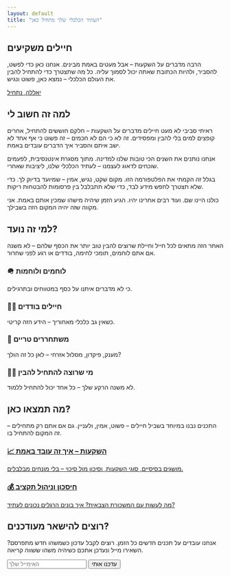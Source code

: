 ```yaml
---
layout: default
title: "העתיד הכלכלי שלך מתחיל כאן"
---
```


<section class="hero">
  <div>
    <h1>חיילים משקיעים</h1>
    <p>הרבה מדברים על השקעות – אבל מעטים באמת מבינים. אנחנו כאן כדי לפשט, להסביר, ולהיות הכתובת שאתה יכול לסמוך עליה. כל מה שתצטרך כדי להתחיל להבין את העולם הכלכלי – נמצא כאן, פשוט ונגיש.</p>
    <div class="cta">
      <a class="btn" href="#start">יאללה, נתחיל</a>
    </div>
  </div>
</section>

<section class="section" id="start">
  <h2>למה זה חשוב לי</h2>
  <div class="story">
    <p>
      ראיתי סביבי לא מעט חיילים מדברים על השקעות – חלקם חוששים להתחיל, אחרים קופצים למים בלי להבין ומפסידים. זה לא כי הם לא חכמים – זה פשוט כי אף אחד לא ישב איתם והסביר איך הדברים עובדים באמת.
    </p>
    <p>
      אנחנו נותנים את השנים הכי טובות שלנו למדינה. מתוך מסגרת אינטנסיבית, לפעמים שוכחים לדאוג לעצמנו – לעתיד הכלכלי שלנו, ליציבות שאחרי.
    </p>
    <p>
      בגלל זה הקמתי את הפלטפורמה הזו. מקום שקט, נגיש, אמין – שמיועד בדיוק לך. כדי שלא תצטרך לחפש מידע לבד, כדי שלא תתבלבל בין פרסומות להבטחות ריקות.
    </p>
    <p>
      כולנו היינו שם. ועוד רבים אחרינו יהיו. הגיע הזמן שיהיה מישהו שמכין אותם באמת. אני מקווה שזה יהיה המקום הזה בשבילך.
    </p>
  </div>
</section>

<section class="section">
  <h2>למי זה נועד?</h2>
  <p>האתר הזה מתאים לכל חייל וחיילת שרוצים להבין טוב יותר את הכסף שלהם – לא משנה אם אתם לוחמים, תומכי לחימה, בודדים או רגע לפני שחרור.</p>
  <div class="cards">
    <div class="card"><h3>🪖 לוחמים ולוחמות</h3><p>כי לא מדברים איתנו על כסף במטווחים ובתרגילים.</p></div>
    <div class="card"><h3>🧍‍♂️ חיילים בודדים</h3><p>כשאין גב כלכלי מאחוריך – הידע הזה קריטי.</p></div>
    <div class="card"><h3>🛫 משתחררים טריים</h3><p>מענק, פיקדון, מסלול אזרחי – לאן כל זה הולך?</p></div>
    <div class="card"><h3>👨‍💻 מי שרוצה להתחיל להבין</h3><p>לא משנה הרקע שלך – כל אחד יכול להתחיל ללמוד.</p></div>
  </div>
</section>

<section class="section">
  <h2>מה תמצאו כאן?</h2>
  <p>התכנים נבנו במיוחד בשביל חיילים – פשוט, אמין, ולעניין. גם אם אתם רק מתחילים – זה המקום להתחיל בו.</p>
  <div class="cards">
    <a href="/topics/investing-basics.html" class="card-link">
      <div class="card">
        <h3>📈 השקעות – איך זה עובד באמת</h3>
        <p>מושגים בסיסיים, סוגי השקעות, וסיכון מול סיכוי – בלי מונחים מבלבלים.</p>
      </div>
    </a>
    <a href="/topics/saving-budgeting.html" class="card-link">
      <div class="card">
        <h3>💰 חיסכון וניהול תקציב</h3>
        <p>מה לעשות עם המשכורת הצבאית? איך בונים הרגלים נכונים לעתיד?</p>
      </div>
    </a>
    <!-- Add other card links here -->
  </div>
</section>

<section class="section">
  <h2>רוצים להישאר מעודכנים?</h2>
  <p>אנחנו עובדים על תכנים חדשים כל הזמן. רוצים לקבל עדכון כשמשהו חדש מתפרסם? השאירו מייל ונעדכן אתכם כשיהיה משהו ששווה קריאה.</p>
  <form class="newsletter-form">
    <input type="email" placeholder="האימייל שלך">
    <button type="submit" class="btn">עדכנו אותי</button>
  </form>
</section>